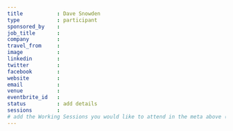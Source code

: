 ```yaml
---
title           : Dave Snowden
type            : participant
sponsored_by    :
job_title       :
company         :
travel_from     :
image           :
linkedin        :
twitter         :
facebook        :
website         :
email           :
venue           :
eventbrite_id   :
status          : add details
sessions        :
# add the Working Sessions you would like to attend in the meta above (use the session's title) e.g. sessions (one per line): -Security Playbooks Diagrams -Hackathon Daily Sessions
---
```


<!-- put more details about participant here -->
